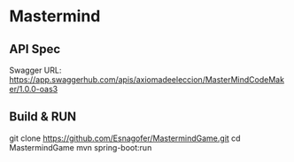 # Mastermind

## API Spec
Swagger URL: https://app.swaggerhub.com/apis/axiomadeeleccion/MasterMindCodeMaker/1.0.0-oas3


## Build & RUN
git clone https://github.com/Esnagofer/MastermindGame.git
cd MastermindGame
mvn spring-boot:run


